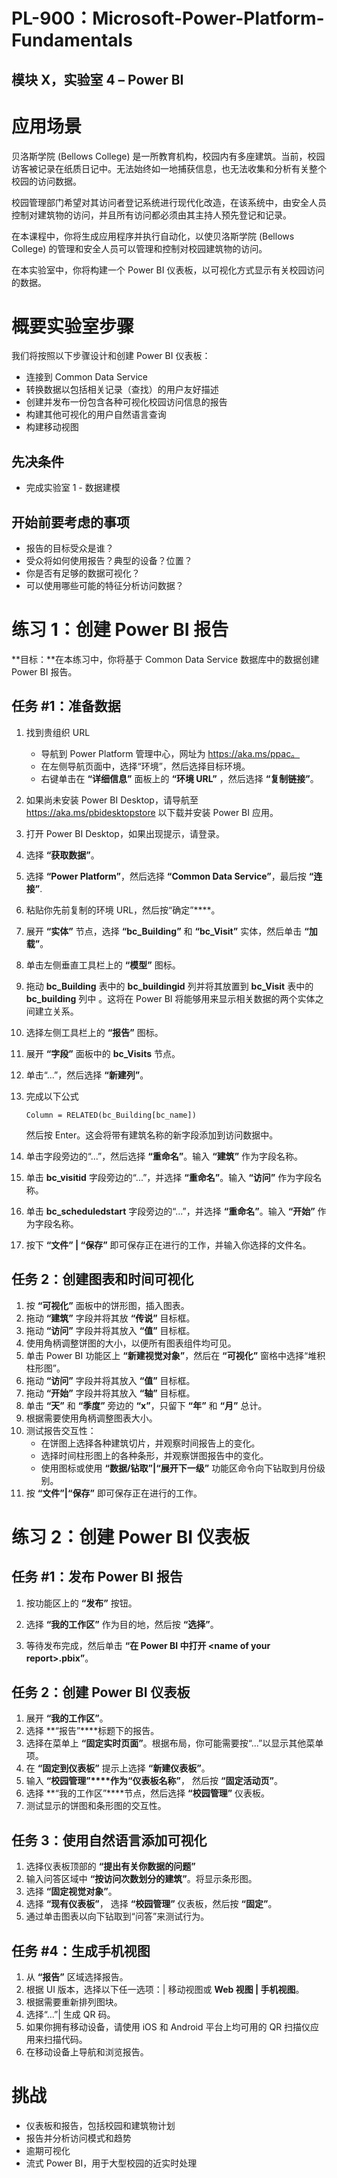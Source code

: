 ﻿---
lab:
    title: '实验室 04：Power BI'
    module: '模块 XX：Power Apps 生成'
---

# PL-900：Microsoft-Power-Platform-Fundamentals
## 模块 X，实验室 4 – Power BI

应用场景
========

贝洛斯学院 (Bellows College) 是一所教育机构，校园内有多座建筑。当前，校园访客被记录在纸质日记中。无法始终如一地捕获信息，也无法收集和分析有关整个校园的访问数据。 

校园管理部门希望对其访问者登记系统进行现代化改造，在该系统中，由安全人员控制对建筑物的访问，并且所有访问都必须由其主持人预先登记和记录。

在本课程中，你将生成应用程序并执行自动化，以使贝洛斯学院 (Bellows College) 的管理和安全人员可以管理和控制对校园建筑物的访问。 

在本实验室中，你将构建一个 Power BI 仪表板，以可视化方式显示有关校园访问的数据。

概要实验室步骤
======================

我们将按照以下步骤设计和创建 Power BI 仪表板：

-   连接到 Common Data Service 
-   转换数据以包括相关记录（查找）的用户友好描述
-    创建并发布一份包含各种可视化校园访问信息的报告
-    构建其他可视化的用户自然语言查询
-    构建移动视图


## 先决条件

* 完成实验室 1 - 数据建模

开始前要考虑的事项
-----------------------------------

-   报告的目标受众是谁？
-   受众将如何使用报告？典型的设备？位置？
-   你是否有足够的数据可视化？
-   可以使用哪些可能的特征分析访问数据？

练习 1：创建 Power BI 报告 
===============================

**目标：**在本练习中，你将基于 Common Data Service 数据库中的数据创建 Power BI 报告。

任务 \#1：准备数据
---------------------------

1.  找到贵组织 URL

    * 导航到 Power Platform 管理中心，网址为 https://aka.ms/ppac。
    * 在左侧导航页面中，选择“环境”，然后选择目标环境。
    * 右键单击在 **“详细信息”** 面板上的 **“环境 URL”** ，然后选择 **“复制链接”**。
2. 如果尚未安装 Power BI Desktop，请导航至 https://aka.ms/pbidesktopstore 以下载并安装 Power BI 应用。

3. 打开 Power BI Desktop，如果出现提示，请登录。

4. 选择 **“获取数据”**。

5. 选择 **“Power Platform”**，然后选择 **“Common Data Service”**，最后按 **“连接”**.

6. 粘贴你先前复制的环境 URL，然后按“确定”****。

7. 展开 **“实体”** 节点，选择 **“bc_Building”** 和 **“bc_Visit”** 实体，然后单击 **“加载”**。

8. 单击左侧垂直工具栏上的 **“模型”** 图标。

9. 拖动 **bc_Building** 表中的 **bc_buildingid** 列并将其放置到 **bc_Visit** 表中的 **bc_building** 列中 。这将在 Power BI 将能够用来显示相关数据的两个实体之间建立关系。

10. 选择左侧工具栏上的 **“报告”** 图标。

11. 展开 **“字段”** 面板中的 **bc_Visits** 节点。

12. 单击“...”，然后选择 **“新建列”**。

13. 完成以下公式

    ```
    Column = RELATED(bc_Building[bc_name])
    ```

    然后按 Enter。这会将带有建筑名称的新字段添加到访问数据中。

14. 单击字段旁边的“...”，然后选择 **“重命名”**。输入 **“建筑”** 作为字段名称。

15. 单击 **bc_visitid** 字段旁边的“...”，并选择 **“重命名”**。输入 **“访问”** 作为字段名称。

16. 单击 **bc_scheduledstart** 字段旁边的“...”，并选择 **“重命名”**。输入 **“开始”** 作为字段名称。

17. 按下 **“文件” &#124; “保存”** 即可保存正在进行的工作，并输入你选择的文件名。

## 任务 2：创建图表和时间可视化

1. 按 **“可视化”** 面板中的饼形图，插入图表。
2. 拖动 **“建筑”** 字段并将其放 **“传说”** 目标框。
3. 拖动 **“访问”** 字段并将其放入 **“值”** 目标框。
4. 使用角柄调整饼图的大小，以便所有图表组件均可见。
5. 单击 Power BI 功能区上 **“新建视觉对象”**，然后在 **“可视化”** 窗格中选择“堆积柱形图”。 
6. 拖动 **“访问”** 字段并将其放入 **“值”** 目标框。
7. 拖动 **“开始”** 字段并将其放入 **“轴”** 目标框。
8. 单击 **“天”** 和 **“季度”** 旁边的 **“x”**，只留下 **“年”** 和 **“月”** 总计。
9. 根据需要使用角柄调整图表大小。
10. 测试报告交互性：
    * 在饼图上选择各种建筑切片，并观察时间报告上的变化。
    * 选择时间柱形图上的各种条形，并观察饼图报告中的变化。
    * 使用图标或使用 **“数据/钻取”&#124;“展开下一级”** 功能区命令向下钻取到月份级别。
11. 按 **“文件”&#124;“保存”** 即可保存正在进行的工作。

练习 2：创建 Power BI 仪表板
================================

## 任务 #1：发布 Power BI 报告

1. 按功能区上的 **“发布”** 按钮。

2. 选择 **“我的工作区”** 作为目的地，然后按 **“选择”**。

3. 等待发布完成，然后单击 **“在 Power BI 中打开 \<name of your report\>.pbix”**。

## 任务 2：创建 Power BI 仪表板

1. 展开 **“我的工作区”**。
2. 选择 **“报告”****标题下的报告。
3. 选择在菜单上 **“固定实时页面”**。根据布局，你可能需要按“...”以显示其他菜单项。
4. 在 **“固定到仪表板”** 提示上选择 **“新建仪表板”**。
5. 输入 **“校园管理”****作为“仪表板名称”**， 然后按 **“固定活动页”**。
6. 选择 **“我的工作区”****节点，然后选择 **“校园管理”** 仪表板。
7. 测试显示的饼图和条形图的交互性。

## 任务 3：使用自然语言添加可视化

1. 选择仪表板顶部的 **“提出有关你数据的问题”**
2. 输入问答区域中 **“按访问次数划分的建筑”**。将显示条形图。
3. 选择 **“固定视觉对象”**。
4. 选择 **“现有仪表板”**， 选择 **“校园管理”** 仪表板，然后按 **“固定”**。
5. 通过单击图表以向下钻取到“问答”来测试行为。

## 任务 #4：生成手机视图

1. 从 **“报告”** 区域选择报告。
2. 根据 UI 版本，选择以下任一选项：| 移动视图或 **Web 视图 | 手机视图**。
3. 根据需要重新排列图块。
4. 选择“...”| 生成 QR 码。
5. 如果你拥有移动设备，请使用 iOS 和 Android 平台上均可用的 QR 扫描仪应用来扫描代码。
6. 在移动设备上导航和浏览报告。

# 挑战

* 仪表板和报告，包括校园和建筑物计划
* 报告并分析访问模式和趋势
* 逾期可视化
* 流式 Power BI，用于大型校园的近实时处理 